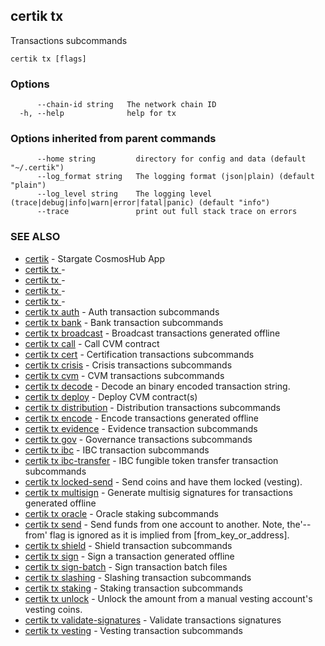 ## certik tx

Transactions subcommands

```
certik tx [flags]
```

### Options

```
      --chain-id string   The network chain ID
  -h, --help              help for tx
```

### Options inherited from parent commands

```
      --home string         directory for config and data (default "~/.certik")
      --log_format string   The logging format (json|plain) (default "plain")
      --log_level string    The logging level (trace|debug|info|warn|error|fatal|panic) (default "info")
      --trace               print out full stack trace on errors
```

### SEE ALSO

* [certik](certik.md)	 - Stargate CosmosHub App
* [certik tx ](certik_tx_.md)	 - 
* [certik tx ](certik_tx_.md)	 - 
* [certik tx ](certik_tx_.md)	 - 
* [certik tx ](certik_tx_.md)	 - 
* [certik tx auth](certik_tx_auth.md)	 - Auth transaction subcommands
* [certik tx bank](certik_tx_bank.md)	 - Bank transaction subcommands
* [certik tx broadcast](certik_tx_broadcast.md)	 - Broadcast transactions generated offline
* [certik tx call](certik_tx_call.md)	 - Call CVM contract
* [certik tx cert](certik_tx_cert.md)	 - Certification transactions subcommands
* [certik tx crisis](certik_tx_crisis.md)	 - Crisis transactions subcommands
* [certik tx cvm](certik_tx_cvm.md)	 - CVM transactions subcommands
* [certik tx decode](certik_tx_decode.md)	 - Decode an binary encoded transaction string.
* [certik tx deploy](certik_tx_deploy.md)	 - Deploy CVM contract(s)
* [certik tx distribution](certik_tx_distribution.md)	 - Distribution transactions subcommands
* [certik tx encode](certik_tx_encode.md)	 - Encode transactions generated offline
* [certik tx evidence](certik_tx_evidence.md)	 - Evidence transaction subcommands
* [certik tx gov](certik_tx_gov.md)	 - Governance transactions subcommands
* [certik tx ibc](certik_tx_ibc.md)	 - IBC transaction subcommands
* [certik tx ibc-transfer](certik_tx_ibc-transfer.md)	 - IBC fungible token transfer transaction subcommands
* [certik tx locked-send](certik_tx_locked-send.md)	 - Send coins and have them locked (vesting).
* [certik tx multisign](certik_tx_multisign.md)	 - Generate multisig signatures for transactions generated offline
* [certik tx oracle](certik_tx_oracle.md)	 - Oracle staking subcommands
* [certik tx send](certik_tx_send.md)	 - Send funds from one account to another. Note, the'--from' flag is
ignored as it is implied from [from_key_or_address].
* [certik tx shield](certik_tx_shield.md)	 - Shield transaction subcommands
* [certik tx sign](certik_tx_sign.md)	 - Sign a transaction generated offline
* [certik tx sign-batch](certik_tx_sign-batch.md)	 - Sign transaction batch files
* [certik tx slashing](certik_tx_slashing.md)	 - Slashing transaction subcommands
* [certik tx staking](certik_tx_staking.md)	 - Staking transaction subcommands
* [certik tx unlock](certik_tx_unlock.md)	 - Unlock the amount from a manual vesting account's vesting coins.
* [certik tx validate-signatures](certik_tx_validate-signatures.md)	 - Validate transactions signatures
* [certik tx vesting](certik_tx_vesting.md)	 - Vesting transaction subcommands


